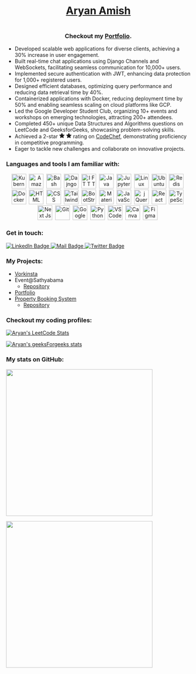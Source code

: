 <h1 align="center"><a href="https://aryanamish.in/" target="_blank">Aryan Amish</a></h1>

<p align=center><img src="https://komarev.com/ghpvc/?username=Aryanamish&style=flat-square&color=blue" alt=""/></p>
<h3 align=center>Checkout my <a href="https://aryanamish.in/" target="_blank">Portfolio</a>.</h3>

- Developed scalable web applications for diverse clients, achieving a 30% increase in user engagement.
- Built real-time chat applications using Django Channels and WebSockets, facilitating seamless communication for 10,000+ users.
- Implemented secure authentication with JWT, enhancing data protection for 1,000+ registered users.
- Designed efficient databases, optimizing query performance and reducing data retrieval time by 40%.
- Containerized applications with Docker, reducing deployment time by 50% and enabling seamless scaling on cloud platforms like GCP.
- Led the Google Developer Student Club, organizing 10+ events and workshops on emerging technologies, attracting 200+ attendees.
- Completed 450+ unique Data Structures and Algorithms questions on LeetCode and GeeksforGeeks, showcasing problem-solving skills.
- Achieved a 2-star <span ><svg xmlns="http://www.w3.org/2000/svg" width="15" height="15" viewBox="0 0 24 24"><path fill="currentColor" fill-rule="evenodd" d="M12.908 1.581a1 1 0 0 0-1.816 0l-2.87 6.22l-6.801.807a1 1 0 0 0-.562 1.727l5.03 4.65l-1.335 6.72a1 1 0 0 0 1.469 1.067L12 19.426l5.977 3.346a1 1 0 0 0 1.47-1.068l-1.335-6.718l5.029-4.651a1 1 0 0 0-.562-1.727L15.777 7.8l-2.869-6.22Z" clip-rule="evenodd"/></svg>
  <svg xmlns="http://www.w3.org/2000/svg" width="15" height="15" viewBox="0 0 24 24"><path fill="currentColor" fill-rule="evenodd" d="M12.908 1.581a1 1 0 0 0-1.816 0l-2.87 6.22l-6.801.807a1 1 0 0 0-.562 1.727l5.03 4.65l-1.335 6.72a1 1 0 0 0 1.469 1.067L12 19.426l5.977 3.346a1 1 0 0 0 1.47-1.068l-1.335-6.718l5.029-4.651a1 1 0 0 0-.562-1.727L15.777 7.8l-2.869-6.22Z" clip-rule="evenodd"/></svg>
  </span> rating on [CodeChef](https://www.codechef.com/users/aryanamish), demonstrating proficiency in competitive programming.
- Eager to tackle new challenges and collaborate on innovative projects.

### Languages and tools I am familiar with:

<div>
  <p align="center">
<img src="https://cdn.jsdelivr.net/gh/devicons/devicon/icons/kubernetes/kubernetes-plain.svg" title="Kubernetes" alt="Kubernetes" width="40" height="40" />&nbsp;
<img src="https://cdn.jsdelivr.net/gh/devicons/devicon/icons/amazonwebservices/amazonwebservices-original.svg" title="Amazon Web Services" alt="Amazon Web Services" width="40" height="40" />&nbsp;
<img src="https://cdn.jsdelivr.net/gh/devicons/devicon/icons/bash/bash-original.svg" title="Bash" alt="Bash" width="40" height="40" />&nbsp;
<img src="https://cdn.jsdelivr.net/gh/devicons/devicon/icons/django/django-plain.svg" title="Dajngo" alt="Dajngo" width="40" height="40" />&nbsp;
<img src="https://cdn.jsdelivr.net/gh/devicons/devicon/icons/ifttt/ifttt-original.svg" title="I F T T T" alt="I F T T T" width="40" height="40" />&nbsp;
<img src="https://cdn.jsdelivr.net/gh/devicons/devicon/icons/java/java-original.svg" title="Java" alt="Java" width="40" height="40" />&nbsp;
<img src="https://cdn.jsdelivr.net/gh/devicons/devicon/icons/jupyter/jupyter-original-wordmark.svg" title="Jupyter" alt="Jupyter" width="40" height="40" />&nbsp;
<img src="https://cdn.jsdelivr.net/gh/devicons/devicon/icons/linux/linux-original.svg" title="Linux" alt="Linux" width="40" height="40" />&nbsp;
<img src="https://cdn.jsdelivr.net/gh/devicons/devicon/icons/ubuntu/ubuntu-plain.svg" title="Ubuntu" alt="Ubuntu" width="40" height="40" />&nbsp;
<img src="https://cdn.jsdelivr.net/gh/devicons/devicon/icons/redis/redis-original.svg" title="Redis" alt="Redis" width="40" height="40" />&nbsp;
<img src="https://cdn.jsdelivr.net/gh/devicons/devicon/icons/docker/docker-original.svg" title="Docker" alt="Docker" width="40" height="40" />&nbsp;
<img src="https://cdn.jsdelivr.net/gh/devicons/devicon/icons/html5/html5-original.svg" title="HTML" alt="HTML" width="40" height="40" />&nbsp;
<img src="https://cdn.jsdelivr.net/gh/devicons/devicon/icons/css3/css3-original.svg" title="CSS" alt="CSS" width="40" height="40" />&nbsp;
<img src="https://cdn.jsdelivr.net/gh/devicons/devicon/icons/tailwindcss/tailwindcss-original-wordmark.svg" title="Tailwind" alt="Tailwind" width="40" height="40" />&nbsp;
<img src="https://cdn.jsdelivr.net/gh/devicons/devicon/icons/bootstrap/bootstrap-original.svg" title="BootStrap" alt="BootStrap" width="40" height="40" />&nbsp;
<img src="https://cdn.jsdelivr.net/gh/devicons/devicon/icons/materialui/materialui-original.svg" title="MaterialUI" alt="Material UI" width="40" height="40" />&nbsp;
<img src="https://cdn.jsdelivr.net/gh/devicons/devicon/icons/javascript/javascript-original.svg" title="JavaScript" alt="JavaScript" width="40" height="40" />&nbsp;
<img src="https://cdn.jsdelivr.net/gh/devicons/devicon/icons/jquery/jquery-original.svg" title="jQuery" alt="j Query" width="40" height="40" />&nbsp;
<img src="https://cdn.jsdelivr.net/gh/devicons/devicon/icons/react/react-original.svg" title="ReactJS" alt="React JS" width="40" height="40" />&nbsp;  
<img src="https://cdn.jsdelivr.net/gh/devicons/devicon/icons/typescript/typescript-original.svg" title="TypeScript" alt="TypeScript" width="40" height="40" />&nbsp;
<img src="https://cdn.jsdelivr.net/gh/devicons/devicon/icons/nextjs/nextjs-original.svg" title="NextJs" alt="Next Js" width="40" height="40" />&nbsp;
<img src="https://cdn.jsdelivr.net/gh/devicons/devicon/icons/git/git-original.svg" title="Git" alt="Git" width="40" height="40" />&nbsp;
<img src="https://cdn.jsdelivr.net/gh/devicons/devicon/icons/googlecloud/googlecloud-original.svg" title="Google Cloud" alt="Google Cloud" width="40" height="40" />&nbsp;
<img src="https://cdn.jsdelivr.net/gh/devicons/devicon/icons/python/python-original.svg" title="Python" alt="Python" width="40" height="40" />&nbsp;
<img src="https://cdn.jsdelivr.net/gh/devicons/devicon/icons/vscode/vscode-original.svg" title="VS Code" alt="VS Code" width="40" height="40" />&nbsp;
<img src="https://cdn.jsdelivr.net/gh/devicons/devicon/icons/canva/canva-original.svg" title="Canva" alt="Canva" width="40" height="40" />&nbsp;
<img src="https://cdn.jsdelivr.net/gh/devicons/devicon/icons/figma/figma-original.svg" title="Figma" alt="Figma" width="40" height="40" />&nbsp;
          
          
  </p>
</div>

### Get in touch:

<div id="badges">
  <a href="https://www.linkedin.com/in/aryan-amish/">
    <img src="https://img.shields.io/badge/LinkedIn-blue?style=for-the-badge&logo=linkedin&logoColor=white" alt="LinkedIn Badge"/>
  </a>
  <!-- <a href="https://discordapp.com/users/1080203547276230719">
    <img src="https://img.shields.io/badge/Discord-7289DA?style=for-the-badge&logo=discord&logoColor=white" alt="Discord Badge"/>
  </a> -->
  <a target="_blank" href="mailto:aryan.amish385@gmail.com">
    <img src = "https://img.shields.io/badge/Gmail-D14836?style=for-the-badge&logo=gmail&logoColor=white" alt="Mail Badge">
  </a>
  <a target="_blank" href="https://twitter.com/aryanamish1">
    <img src = "https://img.shields.io/badge/Twitter-blue?style=for-the-badge&logo=twitter&logoColor=white" alt="Twitter Badge">
  </a>
</div>

### My Projects:

- [Vorkinsta](https://www.vorkinsta.com)
- Event@Sathyabama
  - [Repository](https://github.com/Aryanamish/event-management)
- [Portfolio](https://aryanamish.in)
- [Property Booking System](https://github.com/Surya-Kumar-03/Property-Booking-System)
  - [Repository](https://github.com/Surya-Kumar-03/Property-Booking-System)

### Checkout my coding profiles:

[![Aryan's LeetCode Stats](https://leetcode-stats.vercel.app/api?username=Aryanamish&theme=dark)](https://leetcode.com/aryanamish)

[![Aryan's geeksForgeeks stats](https://gfgstats.aryanamish.in/?userName=aryanamish)](https://auth.geeksforgeeks.org/user/aryanamish/practice/)

### My stats on GitHub:

<p  align=center>

<img src = "https://github-readme-stats.vercel.app/api/top-langs/?username=Aryanamish&layout=compact&theme=radical" width="400px" align=center></img>

<img src = "https://github-readme-streak-stats.herokuapp.com/?user=Aryanamish&theme=dark&background=141321" width="400px" align=center></img>

</p>
